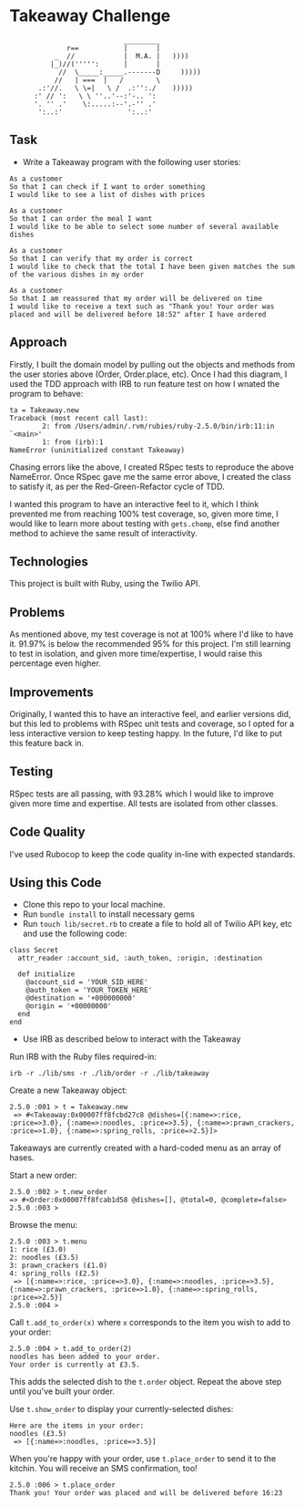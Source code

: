 Takeaway Challenge
==================
```
                            _________
              r==           |       |
           _  //            |  M.A. |   ))))
          |_)//(''''':      |       |
            //  \_____:_____.-------D     )))))
           //   | ===  |   /        \
       .:'//.   \ \=|   \ /  .:'':./    )))))
      :' // ':   \ \ ''..'--:'-.. ':
      '. '' .'    \:.....:--'.-'' .'
       ':..:'                ':..:'

 ```

Task
-----
* Write a Takeaway program with the following user stories:

```
As a customer
So that I can check if I want to order something
I would like to see a list of dishes with prices

As a customer
So that I can order the meal I want
I would like to be able to select some number of several available dishes

As a customer
So that I can verify that my order is correct
I would like to check that the total I have been given matches the sum of the various dishes in my order

As a customer
So that I am reassured that my order will be delivered on time
I would like to receive a text such as "Thank you! Your order was placed and will be delivered before 18:52" after I have ordered
```

## Approach
Firstly, I built the domain model by pulling out the objects and methods from the user stories above (Order, Order.place, etc). Once I had this diagram, I used the TDD approach with IRB to run feature test on how I wnated the program to behave:
```
ta = Takeaway.new
Traceback (most recent call last):
        2: from /Users/admin/.rvm/rubies/ruby-2.5.0/bin/irb:11:in `<main>'
        1: from (irb):1
NameError (uninitialized constant Takeaway)
```
Chasing errors like the above, I created RSpec tests to reproduce the above NameError. Once RSpec gave me the same error above, I created the class to satisfy it, as per the Red-Green-Refactor cycle of TDD.

I wanted this program to have an interactive feel to it, which I think prevented me from reaching 100% test coverage, so, given more time, I would like to learn more about testing with ```gets.chomp```, else find another method to achieve the same result of interactivity.

## Technologies
This project is built with Ruby, using the Twilio API.

## Problems
As mentioned above, my test coverage is not at 100% where I'd like to have it. 91.97% is below the recommended 95% for this project. I'm still learning to test in isolation, and given more time/expertise, I would raise this percentage even higher.

## Improvements
Originally, I wanted this to have an interactive feel, and earlier versions did, but this led to problems with RSpec unit tests and coverage, so I opted for a less interactive version to keep testing happy. In the future, I'd like to put this feature back in.

## Testing
RSpec tests are all passing, with 93.28% which I would like to improve given more time and expertise.
All tests are isolated from other classes.

## Code Quality
I've used Rubocop to keep the code quality in-line with expected standards.

## Using this Code
- Clone this repo to your local machine.
- Run ```bundle install``` to install necessary gems
- Run ```touch lib/secret.rb``` to create a file to hold all of Twilio API key, etc and use the following code:
```
class Secret
  attr_reader :account_sid, :auth_token, :origin, :destination

  def initialize
    @account_sid = 'YOUR_SID_HERE'
    @auth_token = 'YOUR_TOKEN_HERE'
    @destination = '+000000000'
    @origin = '+00000000'
  end
end
```
- Use IRB as described below to interact with the Takeaway

Run IRB with the Ruby files required-in:
```
irb -r ./lib/sms -r ./lib/order -r ./lib/takeaway
```
Create a new Takeaway object:
```
2.5.0 :001 > t = Takeaway.new
 => #<Takeaway:0x00007ff8fcbd27c8 @dishes=[{:name=>:rice, :price=>3.0}, {:name=>:noodles, :price=>3.5}, {:name=>:prawn_crackers, :price=>1.0}, {:name=>:spring_rolls, :price=>2.5}]> 
 ```
 Takeaways are currently created with a hard-coded menu as an array of hases.

 Start a new order:
 ```
 2.5.0 :002 > t.new_order
 => #<Order:0x00007ff8fcab1d58 @dishes=[], @total=0, @complete=false> 
2.5.0 :003 > 
```
Browse the menu:
```
2.5.0 :003 > t.menu
1: rice (£3.0)
2: noodles (£3.5)
3: prawn_crackers (£1.0)
4: spring_rolls (£2.5)
 => [{:name=>:rice, :price=>3.0}, {:name=>:noodles, :price=>3.5}, {:name=>:prawn_crackers, :price=>1.0}, {:name=>:spring_rolls, :price=>2.5}] 
2.5.0 :004 > 
```
Call ```t.add_to_order(x)``` where ```x``` corresponds to the item you wish to add to your order:

```
2.5.0 :004 > t.add_to_order(2)
noodles has been added to your order.
Your order is currently at £3.5.
```
This adds the selected dish to the ```t.order``` object. Repeat the above step until you've built your order.

Use ```t.show_order``` to display your currently-selected dishes:
```
Here are the items in your order:
noodles (£3.5)
 => [{:name=>:noodles, :price=>3.5}]
 ```

 When you're happy with your order, use ```t.place_order``` to send it to the kitchin. You will receive an SMS confirmation, too!

 ```
 2.5.0 :006 > t.place_order
Thank you! Your order was placed and will be delivered before 16:23
```